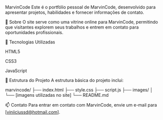 MarvinCode
Este é o portfólio pessoal de MarvinCode, desenvolvido para apresentar projetos, habilidades e fornecer informações de contato.

📌 Sobre
O site serve como uma vitrine online para MarvinCode, permitindo que visitantes explorem seus trabalhos e entrem em contato para oportunidades profissionais.

🚀 Tecnologias Utilizadas

HTML5

CSS3

JavaScript

📁 Estrutura do Projeto
A estrutura básica do projeto inclui:

marvincode/
├── index.html
├── style.css
├── script.js
├── images/
│   └── [imagens utilizadas no site]
└── README.md

📫 Contato
Para entrar em contato com MarvinCode, envie um e-mail para [viniiciussd@hotmail.com].
